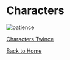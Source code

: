 # Characters 
  
![patience](https://lh3.googleusercontent.com/-WqpGcoY2Zps/WKEm0Y3bmdI/AAAAAAAAAH4/JCyX---obVMdCLFlhdr0znYQKIM2g0m9gCLcB/s0/patience.gif "patience.gif")

[Characters Twince](https://hannahbark.github.io/ladiesalmanack/project.html)


[Back to Home](/ladiesalmanack/)
